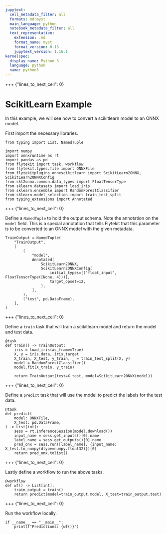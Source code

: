 ```yaml
---
jupytext:
  cell_metadata_filter: all
  formats: md:myst
  main_language: python
  notebook_metadata_filter: all
  text_representation:
    extension: .md
    format_name: myst
    format_version: 0.13
    jupytext_version: 1.16.1
kernelspec:
  display_name: Python 3
  language: python
  name: python3
---
```


+++ {"lines_to_next_cell": 0}

# ScikitLearn Example

In this example, we will see how to convert a scikitlearn model to an ONNX model.

First import the necessary libraries.

```{code-cell}
from typing import List, NamedTuple

import numpy
import onnxruntime as rt
import pandas as pd
from flytekit import task, workflow
from flytekit.types.file import ONNXFile
from flytekitplugins.onnxscikitlearn import ScikitLearn2ONNX, ScikitLearn2ONNXConfig
from skl2onnx.common.data_types import FloatTensorType
from sklearn.datasets import load_iris
from sklearn.ensemble import RandomForestClassifier
from sklearn.model_selection import train_test_split
from typing_extensions import Annotated
```

+++ {"lines_to_next_cell": 0}

Define a `NamedTuple` to hold the output schema.
Note the annotation on the `model` field.
This is a special annotation that tells Flytekit that this parameter is to be converted to an ONNX model with the given metadata.

```{code-cell}
TrainOutput = NamedTuple(
    "TrainOutput",
    [
        (
            "model",
            Annotated[
                ScikitLearn2ONNX,
                ScikitLearn2ONNXConfig(
                    initial_types=[("float_input", FloatTensorType([None, 4]))],
                    target_opset=12,
                ),
            ],
        ),
        ("test", pd.DataFrame),
    ],
)
```

+++ {"lines_to_next_cell": 0}

Define a `train` task that will train a scikitlearn model and return the model and test data.

```{code-cell}
@task
def train() -> TrainOutput:
    iris = load_iris(as_frame=True)
    X, y = iris.data, iris.target
    X_train, X_test, y_train, _ = train_test_split(X, y)
    model = RandomForestClassifier()
    model.fit(X_train, y_train)

    return TrainOutput(test=X_test, model=ScikitLearn2ONNX(model))
```

+++ {"lines_to_next_cell": 0}

Define a `predict` task that will use the model to predict the labels for the test data.

```{code-cell}
@task
def predict(
    model: ONNXFile,
    X_test: pd.DataFrame,
) -> List[int]:
    sess = rt.InferenceSession(model.download())
    input_name = sess.get_inputs()[0].name
    label_name = sess.get_outputs()[0].name
    pred_onx = sess.run([label_name], {input_name: X_test.to_numpy(dtype=numpy.float32)})[0]
    return pred_onx.tolist()
```

+++ {"lines_to_next_cell": 0}

Lastly define a workflow to run the above tasks.

```{code-cell}
@workflow
def wf() -> List[int]:
    train_output = train()
    return predict(model=train_output.model, X_test=train_output.test)
```

+++ {"lines_to_next_cell": 0}

Run the workflow locally.

```{code-cell}
if __name__ == "__main__":
    print(f"Predictions: {wf()}")
```
